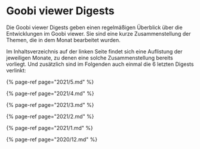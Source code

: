 # Goobi viewer Digests

Die Goobi viewer Digests geben einen regelmäßigen Überblick über die Entwicklungen im Goobi viewer. Sie sind eine kurze Zusammenstellung der Themen, die in dem Monat bearbeitet wurden.

Im Inhaltsverzeichnis auf der linken Seite findet sich eine Auflistung der jeweiligen Monate, zu denen eine solche Zusammenstellung bereits vorliegt. Und zusätzlich sind im Folgenden auch einmal die 6 letzten Digests verlinkt:

{% page-ref page="2021/5.md" %}

{% page-ref page="2021/4.md" %}

{% page-ref page="2021/3.md" %}

{% page-ref page="2021/2.md" %}

{% page-ref page="2021/1.md" %}

{% page-ref page="2020/12.md" %}



